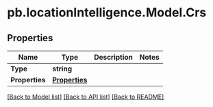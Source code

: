 # pb.locationIntelligence.Model.Crs
## Properties

Name | Type | Description | Notes
------------ | ------------- | ------------- | -------------
**Type** | **string** |  | 
**Properties** | [**Properties**](Properties.md) |  | 

[[Back to Model list]](../README.md#documentation-for-models) [[Back to API list]](../README.md#documentation-for-api-endpoints) [[Back to README]](../README.md)

